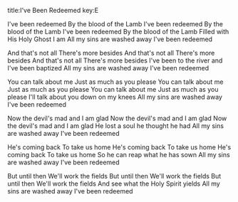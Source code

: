 title:I've Been Redeemed
key:E

I've been redeemed
By the blood of the Lamb
I've been redeemed
By the blood of the Lamb
I've been redeemed
By the blood of the Lamb
Filled with His Holy Ghost I am
All my sins are washed away
I've been redeemed

And that's not all
There's more besides
And that's not all
There's more besides
And that's not all
There's more besides
I've been to the river
and I've been baptized
All my sins are washed away
I've been redeemed

You can talk about me
Just as much as you please
You can talk about me
Just as much as you please
You can talk about me
Just as much as you please
I'll talk about you down on my knees
All my sins are washed away
I've been redeemed

Now the devil's mad
and I am glad
Now the devil's mad
and I am glad
Now the devil's mad
and I am glad
He lost a soul he thought he had
All my sins are washed away
I've been redeemed

He's coming back
To take us home
He's coming back
To take us home
He's coming back
To take us home
So he can reap what he has sown
All my sins are washed away
I've been redeemed

But until then
We'll work the fields
But until then
We'll work the fields
But until then
We'll work the fields
And see what the Holy Spirit yields
All my sins are washed away
I've been redeemed
